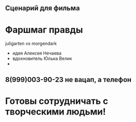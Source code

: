 ## Сценарий для фильма
# Фаршмаг правды

juligarten vs morgendark

- идея Алексея Нечаева
- вдохновитель Юлька Велик
- 
## 8(999)003-90-23 не вацап, а телефон

# Готовы сотрудничать с творческими людьми!
